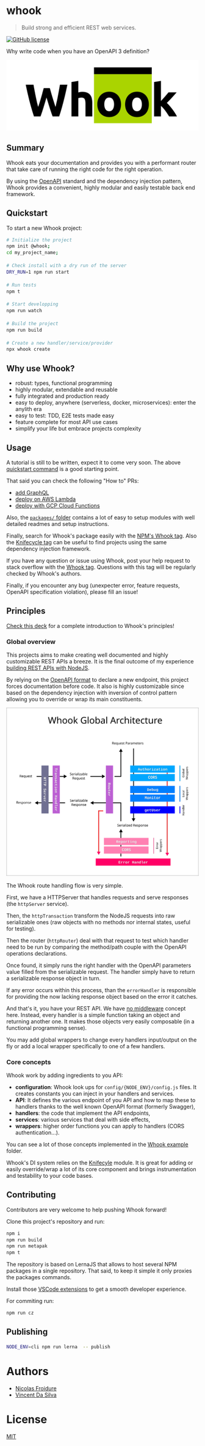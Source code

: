 [//]: # ( )
[//]: # (This file is automatically generated by a `metapak`)
[//]: # (module. Do not change it  except between the)
[//]: # (`content:start/end` flags, your changes would)
[//]: # (be overridden.)
[//]: # ( )
# whook
> Build strong and efficient REST web services.

[![GitHub license](https://img.shields.io/badge/license-MIT-blue.svg)](https://github.com/nfroidure/whook/blob/main/LICENSE)


[//]: # (::contents:start)

Why write code when you have an OpenAPI 3 definition?

![The Whook's logo](./whook.svg)

## Summary

Whook eats your documentation and provides you with a performant router that
take care of running the right code for the right operation.

By using the [OpenAPI](https://www.openapis.org/) standard and the dependency
injection pattern, Whook provides a convenient, highly modular and easily
testable back end framework.

## Quickstart

To start a new Whook project:

```sh
# Initialize the project
npm init @whook;
cd my_project_name;

# Check install with a dry run of the server
DRY_RUN=1 npm run start

# Run tests
npm t

# Start developping
npm run watch

# Build the project
npm run build

# Create a new handler/service/provider
npx whook create
```

## Why use Whook?

- robust: types, functional programming
- highly modular, extendable and reusable
- fully integrated and production ready
- easy to deploy, anywhere (serverless, docker, microservices): enter the
  anylith era
- easy to test: TDD, E2E tests made easy
- feature complete for most API use cases
- simplify your life but embrace projects complexity

## Usage

A tutorial is still to be written, expect it to come very soon. The above
[quickstart command](#quickstart) is a good starting point.

That said you can check the following "How to" PRs:

- [add GraphQL](https://github.com/nfroidure/whook/pull/62)
- [deploy on AWS Lambda](https://github.com/nfroidure/whook/pull/54)
- [deploy with GCP Cloud Functions](https://github.com/nfroidure/whook/pull/66)

Also, the [`packages/` folder](./packages) contains a lot of easy to setup
modules with well detailed readmes and setup instructions.

Finally, search for Whook's package easily with the
[NPM's Whook tag](https://www.npmjs.com/search?q=keywords:whook). Also the
[Knifecycle tag](https://www.npmjs.com/search?q=keywords:knifecycle) can be
useful to find projects using the same dependency injection framework.

If you have any question or issue using Whook, post your help request to stack
overflow with the
[Whook tag](https://stackoverflow.com/questions/ask?tags=whook). Questions with
this tag will be regularly checked by Whook's authors.

Finally, if you encounter any bug (unexpecter error, feature requests, OpenAPI
specification violation), please fill an issue!

## Principles

[Check this deck](https://slides.com/nfroidure/introducing-whook) for a complete
introduction to Whook's principles!

### Global overview

This projects aims to make creating well documented and highly customizable REST
APIs a breeze. It is the final outcome of my experience
[building REST APIs with NodeJS](https://insertafter.com/en/blog/http_rest_apis_with_nodejs.html).

By relying on the [OpenAPI format](https://www.openapis.org/) to declare a new
endpoint, this project forces documentation before code. It also is highly
customizable since based on the dependency injection with inversion of control
pattern allowing you to override or wrap its main constituents.

![Architecture Overview](./overview.svg)

The Whook route handling flow is very simple.

First, we have a HTTPServer that handles requests and serve responses (the
`httpServer` service).

Then, the `httpTransaction` transform the NodeJS requests into raw serializable
ones (raw objects with no methods nor internal states, useful for testing).

Then the router (`httpRouter`) deal with that request to test which handler need
to be run by comparing the method/path couple with the OpenAPI operations
declarations.

Once found, it simply runs the right handler with the OpenAPI parameters value
filled from the serializable request. The handler simply have to return a
serializable response object in turn.

If any error occurs within this process, than the `errorHandler` is responsible
for providing the now lacking response object based on the error it catches.

And that's it, you have your REST API. We have
[no middleware](http://insertafter.com/en/blog/no_more_middlewares.html) concept
here. Instead, every handler is a simple function taking an object and returning
another one. It makes those objects very easily composable (in a functional
programming sense).

You may add global wrappers to change every handlers input/output on the fly or
add a local wrapper specifically to one of a few handlers.

### Core concepts

Whook work by adding ingredients to you API:

- **configuration**: Whook look ups for `config/{NODE_ENV}/config.js` files. It
  creates constants you can inject in your handlers and services.
- **API**: It defines the various endpoint of you API and how to map these to
  handlers thanks to the well known OpenAPI format (formerly Swagger),
- **handlers**: the code that implement the API endpoints,
- **services**: various services that deal with side effects,
- **wrappers**: higher order functions you can apply to handlers (CORS
  authentication...).

You can see a lot of those concepts implemented in the
[Whook example](./packages/whook-example) folder.

Whook's DI system relies on the
[Knifecyle](https://github.com/nfroidure/knifecycle) module. It is great for
adding or easily override/wrap a lot of its core component and brings
instrumentation and testability to your code bases.

## Contributing

Contributors are very welcome to help pushing Whook forward!

Clone this project's repository and run:

```sh
npm i
npm run build
npm run metapak
npm t
```

The repository is based on LernaJS that allows to host several NPM packages in a
single repository. That said, to keep it simple it only proxies the packages
commands.

Install those
[VSCode extensions](https://insertafter.com/en/blog/my_vscode_configuration.html)
to get a smooth developer experience.

For commiting run:

```sh
npm run cz
```

## Publishing

```sh
NODE_ENV=cli npm run lerna  -- publish
```

[//]: # (::contents:end)

# Authors
- [Nicolas Froidure](http://insertafter.com/en/index.html)
- [Vincent Da Silva](https://dasilvavincent.github.io/PortFolio/)

# License
[MIT](https://github.com/nfroidure/whook/blob/main/LICENSE)
